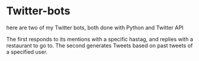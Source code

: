 # Twitter-bots
here are two of my Twitter bots, both done with Python and Twitter API

The first responds to its mentions with a specific hastag, and replies with a restaurant to go to.
The second generates Tweets based on past tweets of a specified user.
